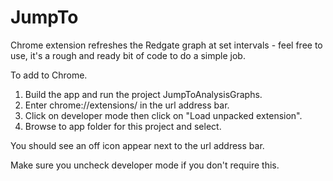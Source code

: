 # JumpTo
Chrome extension refreshes the Redgate graph at set intervals - feel free to use, it's a rough and ready bit of code to do a simple job.

To add to Chrome.

1. Build the app and run the project JumpToAnalysisGraphs.
2. Enter chrome://extensions/ in the url address bar.
3. Click on developer mode then click on "Load unpacked extension".
4. Browse to app folder for this project and select.
 
You should see an off icon appear next to the url address bar.

Make sure you uncheck developer mode if you don't require this.
